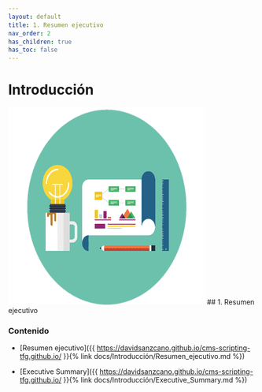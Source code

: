 ```yaml
---
layout: default
title: 1. Resumen ejecutivo
nav_order: 2
has_children: true
has_toc: false
---
```


# Introducción
<img src="https://raw.githubusercontent.com/DavidSanzCano/cms-scripting-tfg.github.io/main/assets/images/1.1.png" width="400" height="400" />
## 1. Resumen ejecutivo

### Contenido

- [Resumen ejecutivo]({{ https://davidsanzcano.github.io/cms-scripting-tfg.github.io/ }}{% link docs/Introducción/Resumen_ejecutivo.md %})

- [Executive Summary]({{ https://davidsanzcano.github.io/cms-scripting-tfg.github.io/ }}{% link docs/Introducción/Executive_Summary.md %})

